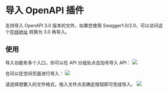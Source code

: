 # 导入 OpenAPI 插件

支持导入 OpenAPI 3.0 版本的文件，如果您使用 Swagger1.0/2.0，可以访问这个[在线地址](https://converter.swagger.io/) 转换为 3.0 再导入。

## 使用

导入功能有多个入口，你可以在 API 分组处点击加号导入 API：
![](https://raw.githubusercontent.com/eolinker/postcat-extensions/main/shared/assets/images/import-api-zh.png)

也可以在空间页面进行导入：
![](https://raw.githubusercontent.com/eolinker/postcat-extensions/main/shared/assets/images/overview-zh.png)

请选择想要入的文件格式，拖入文件点击确定按钮即可完成导入。
![](https://raw.githubusercontent.com/eolinker/postcat-extensions/main/packages/feature/import/openapi/assets/images/2022-08-05-14-38-04.png)

